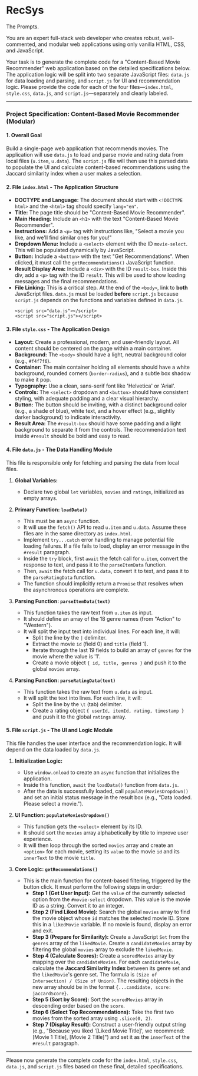 # RecSys
The Prompts.

You are an expert full-stack web developer who creates robust, well-commented, and modular web applications using only vanilla HTML, CSS, and JavaScript.

Your task is to generate the complete code for a "Content-Based Movie Recommender" web application based on the detailed specifications below. The application logic will be split into two separate JavaScript files: `data.js` for data loading and parsing, and `script.js` for UI and recommendation logic. Please provide the code for each of the four files—`index.html`, `style.css`, `data.js`, and `script.js`—separately and clearly labeled.

---

### **Project Specification: Content-Based Movie Recommender (Modular)**

#### **1. Overall Goal**

Build a single-page web application that recommends movies. The application will use `data.js` to load and parse movie and rating data from local files (`u.item`, `u.data`). The `script.js` file will then use this parsed data to populate the UI and calculate content-based recommendations using the Jaccard similarity index when a user makes a selection.

#### **2. File `index.html` - The Application Structure**

-   **DOCTYPE and Language:** The document should start with `<!DOCTYPE html>` and the `<html>` tag should specify `lang="en"`.
-   **Title:** The page title should be "Content-Based Movie Recommender".
-   **Main Heading:** Include an `<h1>` with the text "Content-Based Movie Recommender".
-   **Instructions:** Add a `<p>` tag with instructions like, "Select a movie you like, and we'll find similar ones for you!"
-   **Dropdown Menu:** Include a `<select>` element with the ID `movie-select`. This will be populated dynamically by JavaScript.
-   **Button:** Include a `<button>` with the text "Get Recommendations". When clicked, it must call the `getRecommendations()` JavaScript function.
-   **Result Display Area:** Include a `<div>` with the ID `result-box`. Inside this div, add a `<p>` tag with the ID `result`. This will be used to show loading messages and the final recommendations.
-   **File Linking:** This is a critical step. At the end of the `<body>`, link to **both** JavaScript files. `data.js` must be loaded **before** `script.js` because `script.js` depends on the functions and variables defined in `data.js`.
    ```
    <script src="data.js"></script>
    <script src="script.js"></script>
    ```

#### **3. File `style.css` - The Application Design**

-   **Layout:** Create a professional, modern, and user-friendly layout. All content should be centered on the page within a main container.
-   **Background:** The `<body>` should have a light, neutral background color (e.g., `#f4f7f6`).
-   **Container:** The main container holding all elements should have a white background, rounded corners (`border-radius`), and a subtle box shadow to make it pop.
-   **Typography:** Use a clean, sans-serif font like 'Helvetica' or 'Arial'.
-   **Controls:** The `<select>` dropdown and `<button>` should have consistent styling, with adequate padding and a clear visual hierarchy.
-   **Button:** The button should be inviting, with a distinct background color (e.g., a shade of blue), white text, and a hover effect (e.g., slightly darker background) to indicate interactivity.
-   **Result Area:** The `#result-box` should have some padding and a light background to separate it from the controls. The recommendation text inside `#result` should be bold and easy to read.

#### **4. File `data.js` - The Data Handling Module**

This file is responsible only for fetching and parsing the data from local files.

1.  **Global Variables:**
    -   Declare two global `let` variables, `movies` and `ratings`, initialized as empty arrays.

2.  **Primary Function: `loadData()`**
    -   This must be an `async` function.
    -   It will use the `fetch()` API to read `u.item` and `u.data`. Assume these files are in the same directory as `index.html`.
    -   Implement `try...catch` error handling to manage potential file loading failures. If a file fails to load, display an error message in the `#result` paragraph.
    -   Inside the `try` block, first `await` the fetch call for `u.item`, convert the response to text, and pass it to the `parseItemData` function.
    -   Then, `await` the fetch call for `u.data`, convert it to text, and pass it to the `parseRatingData` function.
    -   The function should implicitly return a `Promise` that resolves when the asynchronous operations are complete.

3.  **Parsing Function: `parseItemData(text)`**
    -   This function takes the raw text from `u.item` as input.
    -   It should define an array of the 18 genre names (from "Action" to "Western").
    -   It will split the input text into individual lines. For each line, it will:
        -   Split the line by the `|` delimiter.
        -   Extract the movie `id` (field 0) and `title` (field 1).
        -   Iterate through the last 19 fields to build an array of `genres` for the movie where the value is '1'.
        -   Create a movie object `{ id, title, genres }` and push it to the global `movies` array.

4.  **Parsing Function: `parseRatingData(text)`**
    -   This function takes the raw text from `u.data` as input.
    -   It will split the text into lines. For each line, it will:
        -   Split the line by the `\t` (tab) delimiter.
        -   Create a rating object `{ userId, itemId, rating, timestamp }` and push it to the global `ratings` array.

#### **5. File `script.js` - The UI and Logic Module**

This file handles the user interface and the recommendation logic. It will depend on the data loaded by `data.js`.

1.  **Initialization Logic:**
    -   Use `window.onload` to create an `async` function that initializes the application.
    -   Inside this function, `await` the `loadData()` function from `data.js`.
    -   After the data is successfully loaded, call `populateMoviesDropdown()` and set an initial status message in the result box (e.g., "Data loaded. Please select a movie.").

2.  **UI Function: `populateMoviesDropdown()`**
    -   This function gets the `<select>` element by its ID.
    -   It should sort the `movies` array alphabetically by title to improve user experience.
    -   It will then loop through the sorted `movies` array and create an `<option>` for each movie, setting its `value` to the movie `id` and its `innerText` to the movie `title`.

3.  **Core Logic: `getRecommendations()`**
    -   This is the main function for content-based filtering, triggered by the button click. It must perform the following steps in order:
        -   **Step 1 (Get User Input):** Get the `value` of the currently selected option from the `#movie-select` dropdown. This value is the movie ID as a string. Convert it to an integer.
        -   **Step 2 (Find Liked Movie):** Search the global `movies` array to find the movie object whose `id` matches the selected movie ID. Store this in a `likedMovie` variable. If no movie is found, display an error and exit.
        -   **Step 3 (Prepare for Similarity):** Create a JavaScript `Set` from the `genres` array of the `likedMovie`. Create a `candidateMovies` array by filtering the global `movies` array to exclude the `likedMovie`.
        -   **Step 4 (Calculate Scores):** Create a `scoredMovies` array by mapping over the `candidateMovies`. For each `candidateMovie`, calculate the **Jaccard Similarity Index** between its genre set and the `likedMovie`'s genre set. The formula is `(Size of Intersection) / (Size of Union)`. The resulting objects in the new array should be in the format `{...candidate, score: jaccardScore}`.
        -   **Step 5 (Sort by Score):** Sort the `scoredMovies` array in descending order based on the `score`.
        -   **Step 6 (Select Top Recommendations):** Take the first two movies from the sorted array using `.slice(0, 2)`.
        -   **Step 7 (Display Result):** Construct a user-friendly output string (e.g., "Because you liked '[Liked Movie Title]', we recommend: [Movie 1 Title], [Movie 2 Title]") and set it as the `innerText` of the `#result` paragraph.

---
Please now generate the complete code for the `index.html`, `style.css`, `data.js`, and `script.js` files based on these final, detailed specifications.

